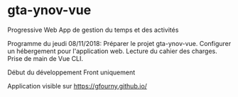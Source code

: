 # gta-ynov-vue

Progressive Web App de gestion du temps et des activités

Programme du jeudi 08/11/2018:
Préparer le projet gta-ynov-vue. Configurer un hébergement pour l'application web.
Lecture du cahier des charges. Prise de main de Vue CLI. 

Début du développement Front uniquement


Application visible sur https://gfourny.github.io/


